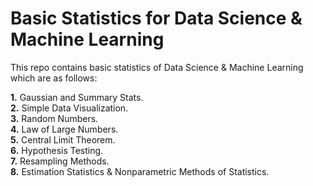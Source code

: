 # Basic Statistics for Data Science & Machine Learning
This repo contains basic statistics of Data Science & Machine Learning which are as follows:

**1.** Gaussian and Summary Stats.<br>
**2.** Simple Data Visualization.<br>
**3.** Random Numbers.<br>
**4.** Law of Large Numbers.<br>
**5.** Central Limit Theorem.<br>
**6.** Hypothesis Testing.<br>
**7.** Resampling Methods.<br>
**8.** Estimation Statistics & Nonparametric Methods of Statistics.<br>
